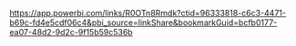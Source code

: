 https://app.powerbi.com/links/R0OTn8Rmdk?ctid=96333818-c6c3-4471-b69c-fd4e5cdf06c4&pbi_source=linkShare&bookmarkGuid=bcfb0177-ea07-48d2-9d2c-9f15b59c536b
